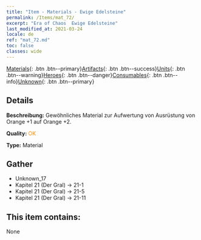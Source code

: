 ```yaml
---
title: "Item - Materials - Ewige Edelsteine"
permalink: /Items/mat_72/
excerpt: "Era of Chaos  Ewige Edelsteine"
last_modified_at: 2021-03-24
locale: de
ref: "mat_72.md"
toc: false
classes: wide
---
```

 [Materials](/de/Items/){: .btn .btn--primary}[Artifacts](/de/Items/Artifacts/){: .btn .btn--success}[Units](/de/Items/Units/){: .btn .btn--warning}[Heroes](/de/Items/Heroes/){: .btn .btn--danger}[Consumables](/de/Items/Consumables/){: .btn .btn--info}[Unknown](/de/Items/Unknown/){: .btn .btn--primary}

## Details
 **Beschreibung:** Gewöhnliches Material zur Aufwertung von Ausrüstung von Orange +1 auf Orange +2.

 **Quality:** <span style="color: #FF8C00">OK</span>

 **Type:** Material

## Gather

*    Unknown_17 
*    Kapitel 21 (Der Gral) -> 21-1 
*    Kapitel 21 (Der Gral) -> 21-5 
*    Kapitel 21 (Der Gral) -> 21-11 

## This item contains:

  None

